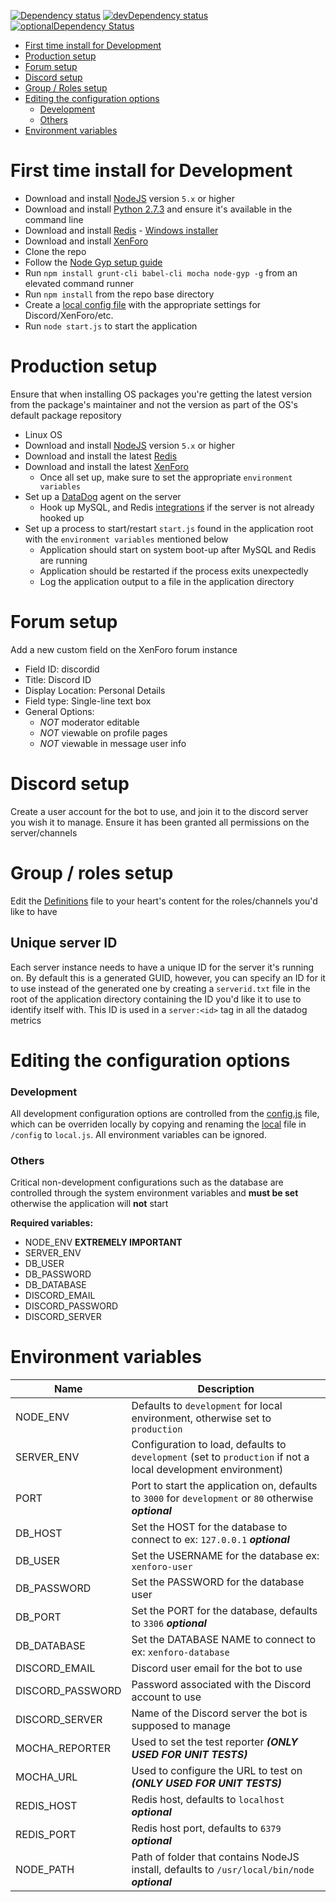 [![Dependency status][david-dm-image]][david-dm-url] [![devDependency status][david-dm-dev-image]][david-dm-dev-url] [![optionalDependency Status][david-dm-optional-image]][david-dm-optional-url] 

* [First time install for Development](#first-time-install-for-development)
* [Production setup](#production-setup)
* [Forum setup](#form-setup)
* [Discord setup](#discord-setup)
* [Group / Roles setup](#group-roles-setup)
* [Editing the configuration options](#editing-the-configuration-options)
    * [Development](#development)
    * [Others](#others)
* [Environment variables](#environment-variables)


# First time install for Development

* Download and install [NodeJS][nodejs] version `5.x` or higher
* Download and install [Python 2.7.3][python] and ensure it's available in the command line
* Download and install [Redis] - [Windows installer][redis-windows]
* Download and install [XenForo]
* Clone the repo
* Follow the [Node Gyp setup guide]
* Run `npm install grunt-cli babel-cli mocha node-gyp -g` from an elevated command runner
* Run `npm install` from the repo base directory
* Create a [local config file](#development) with the appropriate settings for Discord/XenForo/etc.
* Run `node start.js` to start the application

# Production setup
Ensure that when installing OS packages you're getting the latest version from the package's maintainer and not the version as part of the OS's default package repository

* Linux OS
* Download and install [NodeJS][nodejs] version `5.x` or higher
* Download and install the latest [Redis]
* Download and install the latest [XenForo]
    * Once all set up, make sure to set the appropriate `environment variables`
* Set up a [DataDog] agent on the server
    * Hook up MySQL, and Redis [integrations] if the server is not already hooked up
* Set up a process to start/restart `start.js` found in the application root with the `environment variables` mentioned below
    * Application should start on system boot-up after MySQL and Redis are running
    * Application should be restarted if the process exits unexpectedly
    * Log the application output to a file in the application directory

# Forum setup

Add a new custom field on the XenForo forum instance

* Field ID: discordid
* Title: Discord ID
* Display Location: Personal Details
* Field type: Single-line text box
* General Options:
    * *NOT* moderator editable
    * *NOT* viewable on profile pages
    * *NOT* viewable in message user info
    
# Discord setup

Create a user account for the bot to use, and join it to the discord server you wish it to manage. Ensure it has been granted all permissions on the server/channels

# Group / roles setup

Edit the [Definitions][definitions] file to your heart's content for the roles/channels you'd like to have

## Unique server ID
Each server instance needs to have a unique ID for the server it's running on. By default this is a generated GUID, however, you can specify an ID for it to use instead of the generated one by creating a `serverid.txt` file in the root of the application directory containing the ID you'd like it to use to identify itself with. This ID is used in a `server:<id>` tag in all the datadog metrics

# Editing the configuration options

### Development
All development configuration options are controlled from the [config.js] file, which can be overriden locally by copying and renaming the [local] file in `/config` to `local.js`. All environment variables can be ignored.

### Others
Critical non-development configurations such as the database are controlled through the system environment variables and **must be set** otherwise the application will **not** start

**Required variables:**

* NODE_ENV **EXTREMELY IMPORTANT**
* SERVER_ENV
* DB_USER
* DB_PASSWORD
* DB_DATABASE
* DISCORD_EMAIL
* DISCORD_PASSWORD
* DISCORD_SERVER

# Environment variables

| Name  | Description |
| ------------- | ------------- |
| NODE_ENV | Defaults to `development` for local environment, otherwise set to `production` |
| SERVER_ENV | Configuration to load, defaults to `development` (set to `production` if not a local development environment) |
| PORT | Port to start the application on, defaults to `3000` for `development` or `80` otherwise ***optional*** |
| DB_HOST | Set the HOST for the database to connect to ex: `127.0.0.1` ***optional*** |
| DB_USER | Set the USERNAME for the database ex: `xenforo-user` |
| DB_PASSWORD | Set the PASSWORD for the database user |
| DB_PORT | Set the PORT for the database, defaults to `3306` ***optional*** |
| DB_DATABASE | Set the DATABASE NAME to connect to ex: `xenforo-database` |
| DISCORD_EMAIL | Discord user email for the bot to use |
| DISCORD_PASSWORD | Password associated with the Discord account to use |
| DISCORD_SERVER | Name of the Discord server the bot is supposed to manage |
| MOCHA_REPORTER | Used to set the test reporter ***(ONLY USED FOR UNIT TESTS)*** |
| MOCHA_URL | Used to configure the URL to test on ***(ONLY USED FOR UNIT TESTS)*** |
| REDIS_HOST | Redis host, defaults to `localhost` ***optional*** |
| REDIS_PORT | Redis host port, defaults to `6379` ***optional*** |
| NODE_PATH | Path of folder that contains NodeJS install, defaults to `/usr/local/bin/node` ***optional*** |

[nodejs]: http://nodejs.org/
[python]: http://www.python.org/download/releases/2.7.3#download
[config.js]:config/config.js
[local]:config/example.local.js
[definitions]:config/Definitions.js
[Redis]:http://redis.io/
[redis-windows]:https://github.com/MSOpenTech/redis/releases
[DataDog]:https://app.datadoghq.com/
[integrations]:https://app.datadoghq.com/account/settings
[MySQL]:http://www.mysql.com/
[XenForo]:https://xenforo.com/
[Node Gyp setup guide]:https://github.com/TooTallNate/node-gyp#installation
[david-dm-url]:https://david-dm.org/EnzoMartin/XenForo-Discord-Bot
[david-dm-image]:https://david-dm.org/EnzoMartin/XenForo-Discord-Bot.svg?style=flat-square
[david-dm-dev-url]:https://david-dm.org/EnzoMartin/XenForo-Discord-Bot#info=devDependencies
[david-dm-dev-image]:https://david-dm.org/EnzoMartin/XenForo-Discord-Bot/dev-status.svg?style=flat-square
[david-dm-optional-url]:https://david-dm.org/EnzoMartin/XenForo-Discord-Bot#info=optionalDependencies
[david-dm-optional-image]:https://david-dm.org/EnzoMartin/XenForo-Discord-Bot/optional-status.svg?style=flat-square